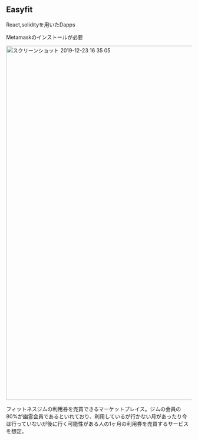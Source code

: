 ## Easyfit
React,solidityを用いたDapps

Metamaskのインストールが必要

<img width="962" alt="スクリーンショット 2019-12-23 16 35 05" src="https://user-images.githubusercontent.com/52303699/74894961-b2220400-53d3-11ea-9b67-eb5a79958033.png">


フィットネスジムの利用券を売買できるマーケットプレイス。ジムの会員の80%が幽霊会員であるといれており、利用しているが行かない月があったり今は行っていないが後に行く可能性がある人の1ヶ月の利用券を売買するサービスを想定。

